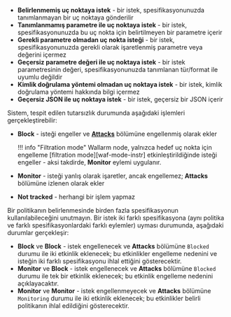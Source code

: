 * **Belirlenmemiş uç noktaya istek** - bir istek, spesifikasyonunuzda tanımlanmayan bir uç noktaya gönderilir
* **Tanımlanmamış parametre ile uç noktaya istek** - bir istek, spesifikasyonunuzda bu uç nokta için belirtilmeyen bir parametre içerir
* **Gerekli parametre olmadan uç nokta isteği** - bir istek, spesifikasyonunuzda gerekli olarak işaretlenmiş parametre veya değerini içermez
* **Geçersiz parametre değeri ile uç noktaya istek** - bir istek parametresinin değeri, spesifikasyonunuzda tanımlanan tür/format ile uyumlu değildir
* **Kimlik doğrulama yöntemi olmadan uç noktaya istek** - bir istek, kimlik doğrulama yöntemi hakkında bilgi içermez
* **Geçersiz JSON ile uç noktaya istek** - bir istek, geçersiz bir JSON içerir

Sistem, tespit edilen tutarsızlık durumunda aşağıdaki işlemleri gerçekleştirebilir:

* **Block** - isteği engeller ve [**Attacks**](../user-guides/events/check-attack.md) bölümüne engellenmiş olarak ekler

    !!! info "Filtration mode"
        Wallarm node, yalnızca hedef uç nokta için engelleme [filtration mode][waf-mode-instr] etkinleştirildiğinde isteği engeller - aksi takdirde, **Monitor** eylemi uygulanır.

* **Monitor** - isteği yanlış olarak işaretler, ancak engellemez; **Attacks** bölümüne izlenen olarak ekler
* **Not tracked** - herhangi bir işlem yapmaz

Bir politikanın belirlenmesinde birden fazla spesifikasyonun kullanılabileceğini unutmayın. Bir istek iki farklı spesifikasyona (aynı politika ve farklı spesifikasyonlardaki farklı eylemler) uyması durumunda, aşağıdaki durumlar gerçekleşir:

* **Block** ve **Block** - istek engellenecek ve **Attacks** bölümüne `Blocked` durumu ile iki etkinlik eklenecek; bu etkinlikler engelleme nedenini ve isteğin iki farklı spesifikasyonu ihlal ettiğini gösterecektir.
* **Monitor** ve **Block** - istek engellenecek ve **Attacks** bölümüne `Blocked` durumu ile tek bir etkinlik eklenecek; bu etkinlik engelleme nedenini açıklayacaktır.
* **Monitor** ve **Monitor** - istek engellenmeyecek ve **Attacks** bölümüne `Monitoring` durumu ile iki etkinlik eklenecek; bu etkinlikler belirli politikanın ihlal edildiğini gösterecektir.